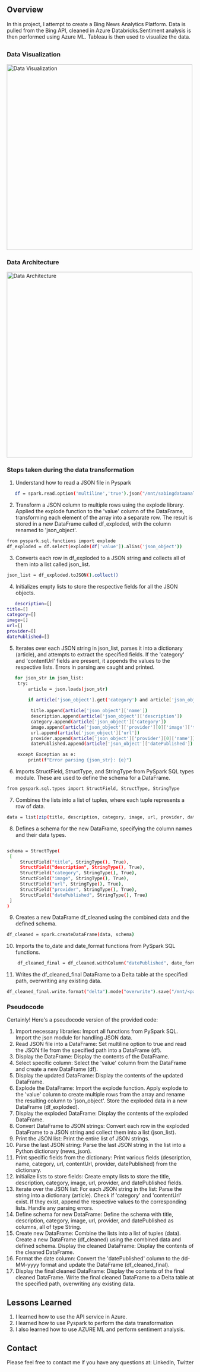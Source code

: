 
## Overview

In this project, I attempt to create a Bing News Analytics Platform. Data is pulled from the Bing API, cleaned in Azure Databricks.Sentiment analysis is then performed using Azure ML. Tableau is then used to visualize the data.

## 
### Data Visualization

<img src="https://github.com/user-attachments/assets/8f745159-7312-4d7c-9822-99913e48a201" alt="Data Visualization" width="500"/>


### Data Architecture
<img src="https://github.com/user-attachments/assets/2be99fec-9b62-4d4e-b087-e1f749ba5c45" alt="Data Architecture" width="500"/>


### Steps taken during the data transformation
1. Understand how to read a JSON file in Pyspark
```bash
   df = spark.read.option('multiline','true').json("/mnt/sabingdataanalyticsyus/data/bing-latest-news.json")
```
2. Transform a JSON column to multiple rows using the explode library. Applied the explode function to the 'value' column of the DataFrame, transforming each element of the array into a separate row. The result is stored in a new DataFrame called df_exploded, with the column renamed to 'json_object'.
```bash
from pyspark.sql.functions import explode
df_exploded = df.select(explode(df['value']).alias('json_object'))
```


3.  Converts each row in df_exploded to a JSON string and collects all of them into a list called json_list.
```bash
json_list = df_exploded.toJSON().collect()
```
4. Initializes empty lists to store the respective fields for all the JSON objects.
```bash
   description=[]
title=[]
category=[]
image=[]
url=[]
provider=[]
datePublished=[]
```
5. Iterates over each JSON string in json_list, parses it into a dictionary (article), and attempts to extract the specified fields. If the 'category' and 'contentUrl' fields are present, it appends the values to the respective lists. Errors in parsing are caught and printed.
```bash
   for json_str in json_list:
    try:
        article = json.loads(json_str)
        
        if article['json_object'].get('category') and article['json_object']['provider'][0].get('image', {}).get('thumbnail', {}).get('contentUrl'):

         title.append(article['json_object']['name'])
         description.append(article['json_object']['description'])
         category.append(article['json_object']['category'])
         image.append(article['json_object']['provider'][0]['image']['thumbnail']['contentUrl'])
         url.append(article['json_object']['url'])
         provider.append(article['json_object']['provider'][0]['name'])
         datePublished.append(article['json_object']['datePublished'])

    except Exception as e:
        print(f"Error parsing {json_str}: {e}")
```
6. Imports StructField, StructType, and StringType from PySpark SQL types module. These are used to define the schema for a DataFrame.
  ```bash
  from pyspark.sql.types import StructField, StructType, StringType
  ```
7. Combines the lists into a list of tuples, where each tuple represents a row of data.
```bash
data = list(zip(title, description, category, image, url, provider, datePublished))
```
8.  Defines a schema for the new DataFrame, specifying the column names and their data types.
   ```bash

  schema = StructType(
    [
        StructField("title", StringType(), True),
        StructField("description", StringType(), True),
        StructField("category", StringType(), True),
        StructField("image", StringType(), True),
        StructField("url", StringType(), True),
        StructField("provider", StringType(), True),
        StructField("datePublished", StringType(), True)
    ]
 )
```
9. Creates a new DataFrame df_cleaned using the combined data and the defined schema.
```bash
df_cleaned = spark.createDataFrame(data, schema)
```
10. Imports the to_date and date_format functions from PySpark SQL functions.
```bash
    df_cleaned_final = df_cleaned.withColumn("datePublished", date_format(to_date("datePublished"), "dd-MM-yyyy"))

```
11. Writes the df_cleaned_final DataFrame to a Delta table at the specified path, overwriting any existing data.
```bash
df_cleaned_final.write.format("delta").mode("overwrite").save("/mnt/<path>")

```
### Pseudocode

Certainly! Here's a pseudocode version of the provided code:

1. Import necessary libraries:
Import all functions from PySpark SQL.
Import the json module for handling JSON data.
2. Read JSON file into a DataFrame:
Set multiline option to true and read the JSON file from the specified path into a DataFrame (df).
3. Display the DataFrame:
Display the contents of the DataFrame.
4. Select specific column:
Select the 'value' column from the DataFrame and create a new DataFrame (df).
5. Display the updated DataFrame:
Display the contents of the updated DataFrame.
6. Explode the DataFrame:
Import the explode function.
Apply explode to the 'value' column to create multiple rows from the array and rename the resulting column to 'json_object'.
Store the exploded data in a new DataFrame (df_exploded).
7. Display the exploded DataFrame:
Display the contents of the exploded DataFrame.
8. Convert DataFrame to JSON strings:
Convert each row in the exploded DataFrame to a JSON string and collect them into a list (json_list).
9. Print the JSON list:
Print the entire list of JSON strings.
10. Parse the last JSON string:
Parse the last JSON string in the list into a Python dictionary (news_json).
11. Print specific fields from the dictionary:
Print various fields (description, name, category, url, contentUrl, provider, datePublished) from the dictionary.
12. Initialize lists to store fields:
Create empty lists to store the title, description, category, image, url, provider, and datePublished fields.
13. Iterate over the JSON list:
For each JSON string in the list:
 Parse the string into a dictionary (article).
 Check if 'category' and 'contentUrl' exist.
 If they exist, append the respective values to the corresponding lists.
 Handle any parsing errors.
14. Define schema for new DataFrame:
Define the schema with title, description, category, image, url, provider, and datePublished as columns, all of type String.
15. Create new DataFrame:
Combine the lists into a list of tuples (data).
Create a new DataFrame (df_cleaned) using the combined data and defined schema.
Display the cleaned DataFrame:
Display the contents of the cleaned DataFrame.
16. Format the date column:
Convert the 'datePublished' column to the dd-MM-yyyy format and update the DataFrame (df_cleaned_final).
17. Display the final cleaned DataFrame:
Display the contents of the final cleaned DataFrame.
Write the final cleaned DataFrame to a Delta table at the specified path, overwriting any existing data.


## Lessons Learned

1. I learned how to use the API service in Azure.
2. I learned how to use Pyspark to perform the data transformation
3. I also learned how to use AZURE ML and perform sentiment analysis.


## Contact

Please feel free to contact me if you have any questions at: LinkedIn, Twitter
